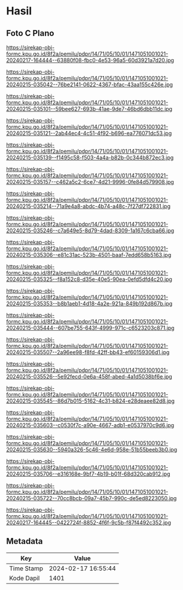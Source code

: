 # Hasil

## Foto C Plano

https://sirekap-obj-formc.kpu.go.id/8f2a/pemilu/pdpr/14/71/05/10/01/1471051001021-20240217-164444--63880f08-fbc0-4e53-96a5-60d3921a7d20.jpg

https://sirekap-obj-formc.kpu.go.id/8f2a/pemilu/pdpr/14/71/05/10/01/1471051001021-20240215-035042--76be2141-0622-4367-bfac-43aa155c426e.jpg

https://sirekap-obj-formc.kpu.go.id/8f2a/pemilu/pdpr/14/71/05/10/01/1471051001021-20240215-035101--59bee627-693b-41ae-9de7-46bd6dbb11dc.jpg

https://sirekap-obj-formc.kpu.go.id/8f2a/pemilu/pdpr/14/71/05/10/01/1471051001021-20240215-035121--2ab44ec4-4c51-4f92-b696-ea776071dc53.jpg

https://sirekap-obj-formc.kpu.go.id/8f2a/pemilu/pdpr/14/71/05/10/01/1471051001021-20240215-035139--f1495c58-f503-4a4a-b82b-0c344b872ec3.jpg

https://sirekap-obj-formc.kpu.go.id/8f2a/pemilu/pdpr/14/71/05/10/01/1471051001021-20240215-035157--c462a5c2-6ce7-4d21-9996-0fe84d579908.jpg

https://sirekap-obj-formc.kpu.go.id/8f2a/pemilu/pdpr/14/71/05/10/01/1471051001021-20240215-035214--71a9e4a8-abdc-4b74-a48c-7f27df722831.jpg

https://sirekap-obj-formc.kpu.go.id/8f2a/pemilu/pdpr/14/71/05/10/01/1471051001021-20240215-035246--c7a649e5-8d79-4dad-8309-1a167c6cba66.jpg

https://sirekap-obj-formc.kpu.go.id/8f2a/pemilu/pdpr/14/71/05/10/01/1471051001021-20240215-035306--e81c31ac-523b-4501-baaf-7edd658b5163.jpg

https://sirekap-obj-formc.kpu.go.id/8f2a/pemilu/pdpr/14/71/05/10/01/1471051001021-20240215-035325--f8a152c8-d35e-40e5-90ea-0efd5dfd4c20.jpg

https://sirekap-obj-formc.kpu.go.id/8f2a/pemilu/pdpr/14/71/05/10/01/1471051001021-20240215-035353--b8b1aeb1-4d18-4a2e-921a-849b192d867b.jpg

https://sirekap-obj-formc.kpu.go.id/8f2a/pemilu/pdpr/14/71/05/10/01/1471051001021-20240215-035444--607be755-643f-4999-971c-c6523203c871.jpg

https://sirekap-obj-formc.kpu.go.id/8f2a/pemilu/pdpr/14/71/05/10/01/1471051001021-20240215-035507--2a96ee98-f8fd-42ff-bb43-ef60159306d1.jpg

https://sirekap-obj-formc.kpu.go.id/8f2a/pemilu/pdpr/14/71/05/10/01/1471051001021-20240215-035526--5e92fecd-0e6a-458f-abed-4a1d5038bf6e.jpg

https://sirekap-obj-formc.kpu.go.id/8f2a/pemilu/pdpr/14/71/05/10/01/1471051001021-20240215-035545--86d7b015-5162-4c31-b824-e28deaee82d8.jpg

https://sirekap-obj-formc.kpu.go.id/8f2a/pemilu/pdpr/14/71/05/10/01/1471051001021-20240215-035603--c0530f7c-a90e-4667-adb1-e0537970c9d6.jpg

https://sirekap-obj-formc.kpu.go.id/8f2a/pemilu/pdpr/14/71/05/10/01/1471051001021-20240215-035630--5940a326-5c46-4e6d-958e-51b55beeb3b0.jpg

https://sirekap-obj-formc.kpu.go.id/8f2a/pemilu/pdpr/14/71/05/10/01/1471051001021-20240215-035706--e316168e-9bf7-4b19-b01f-68d320cab912.jpg

https://sirekap-obj-formc.kpu.go.id/8f2a/pemilu/pdpr/14/71/05/10/01/1471051001021-20240215-035722--70cc8bcb-09a7-45b7-990c-de5ed8223050.jpg

https://sirekap-obj-formc.kpu.go.id/8f2a/pemilu/pdpr/14/71/05/10/01/1471051001021-20240217-164445--0422724f-8852-4f6f-9c5b-f87f4492c352.jpg


## Metadata

| Key        | Value               |
| ---------- | ------------------- |
| Time Stamp | 2024-02-17 16:55:44 |
| Kode Dapil | 1401                |



